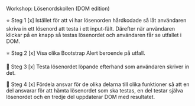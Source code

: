 Workshop: Lösenordskollen (DOM edition)

⭐ Steg 1 [x]
Istället för att vi har lösenorden hårdkodade så låt användaren skriva in ett lösenord att testa i ett input-fält. Därefter när användaren klickar på en knapp så testas lösenordet och användaren får se utfallet i DOM.
 
⭐ Steg 2 [x]
Visa olika Bootstrap Alert beroende på utfall.
 
🤔 Steg 3 [x]
Testa lösenordet löpande efterhand som användaren skriver in det.
 
🤩 Steg 4 [x]
Fördela ansvar för de olika delarna till olika funktioner så att en del ansvarar för att hämta lösenordet som ska testas, en del testar själva lösenordet och en tredje del uppdaterar DOM med resultatet.
